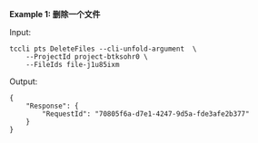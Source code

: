 **Example 1: 删除一个文件**



Input: 

```
tccli pts DeleteFiles --cli-unfold-argument  \
    --ProjectId project-btksohr0 \
    --FileIds file-j1u85ixm
```

Output: 
```
{
    "Response": {
        "RequestId": "70805f6a-d7e1-4247-9d5a-fde3afe2b377"
    }
}
```

